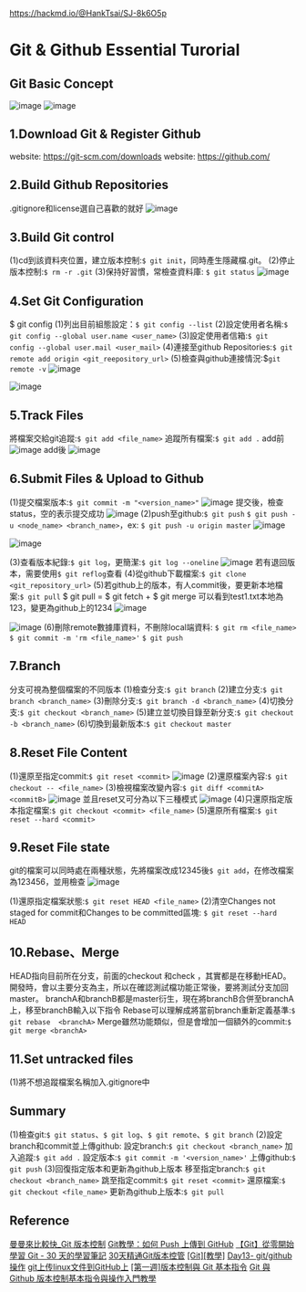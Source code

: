 https://hackmd.io/@HankTsai/SJ-8k6O5p
# Git & Github Essential Turorial
Git Basic Concept
---
![image](https://hackmd.io/_uploads/BydWlTu56.png)
![image](https://hackmd.io/_uploads/BJG4TVsqa.png)

1.Download Git & Register Github
---
website: https://git-scm.com/downloads
website: https://github.com/

2.Build Github Repositories
---
.gitignore和license選自己喜歡的就好
![image](https://hackmd.io/_uploads/B1HCFauq6.png)

3.Build Git control
---
(1)cd到該資料夾位置，建立版本控制:`$ git init`，同時產生隱藏檔.git。
(2)停止版本控制:`$ rm -r .git`
(3)保持好習慣，常檢查資料庫: `$ git status`
![image](https://hackmd.io/_uploads/Skf6IHj9p.png)

4.Set Git Configuration
---
$ git config
(1)列出目前組態設定：`$ git config --list`
(2)設定使用者名稱:`$ git config --global user.name
<user_name>`
(3)設定使用者信箱:`$ git config --global user.mail <user_mail>`
(4)連接至github Repositories:`$ git remote add origin <git_reepository_url>`
(5)檢查與github連接情況:$`git remote -v`
![image](https://hackmd.io/_uploads/HkCCiro9a.png)

![image](https://hackmd.io/_uploads/rk9xhBi56.png)


5.Track Files
---
將檔案交給git追蹤:`$ git add <file_name>`
追蹤所有檔案:`$ git add .`
add前
![image](https://hackmd.io/_uploads/HJJ8hro5a.png)
add後
![image](https://hackmd.io/_uploads/SJ2QhSj96.png)

6.Submit Files & Upload to Github
---
(1)提交檔案版本:`$ git commit -m "<version_name>"`
![image](https://hackmd.io/_uploads/Bkp53Hsq6.png)
提交後，檢查status，空的表示提交成功
![image](https://hackmd.io/_uploads/ryS33Bi9a.png)
(2)push至github:`$ git push`
`$ git push -u <node_name> <branch_name>`，ex: `$ git push -u origin master`
![image](https://hackmd.io/_uploads/BJhrTHicp.png)

![image](https://hackmd.io/_uploads/Syvuaro56.png)

(3)查看版本紀錄:`$ git log`，更簡潔:`$ git log --oneline`
![image](https://hackmd.io/_uploads/S179aHjqp.png)
若有退回版本，需要使用`$ git reflog`查看
(4)從github下載檔案:`$ git clone <git_repository_url>`
(5)若github上的版本，有人commit後，要更新本地檔案:`$ git pull`
$ git pull = $ git fetch + $ git merge
可以看到test1.txt本地為123，變更為github上的1234
![image](https://hackmd.io/_uploads/BJGSRBj96.png)

![image](https://hackmd.io/_uploads/H1BwRSi9a.png)
(6)刪除remote數據庫資料，不刪除local端資料: `$ git rm <file_name>`
`$ git commit -m 'rm <file_name>'`
`$ git push`

7.Branch
---
分支可視為整個檔案的不同版本
(1)檢查分支:`$ git branch`
(2)建立分支:`$ git branch <branch_name>`
(3)刪除分支:`$ git branch -d <branch_name>`
(4)切換分支:`$ git checkout <branch_name>`
(5)建立並切換目錄至新分支:`$ git checkout -b <branch_name>`
(6)切換到最新版本:`$ git checkout master`

8.Reset File Content
---
(1)還原至指定commit:`$ git reset <commit>`
![image](https://hackmd.io/_uploads/rJQ-btoca.png)
(2)還原檔案內容:`$ git checkout -- <file_name>`
(3)檢視檔案改變內容:`$ git diff <commitA> <commitB>`
![image](https://hackmd.io/_uploads/H1fqCOo5p.png)
並且reset又可分為以下三種模式
![image](https://hackmd.io/_uploads/B1rqbKs96.png)
(4)只還原指定版本指定檔案:`$ git checkout <commit> <file_name>`
(5)還原所有檔案:`$ git reset --hard <commit>`

9.Reset File state
---
git的檔案可以同時處在兩種狀態，先將檔案改成12345後`$ git add`，在修改檔案為123456，並用檢查
![image](https://hackmd.io/_uploads/SJIu3djcp.png)

(1)還原指定檔案狀態:`$ git reset HEAD <file_name>`
(2)清空Changes not staged for commit和Changes to be committed區塊: `$ git reset --hard HEAD`

10.Rebase、Merge
---
HEAD指向目前所在分支，前面的checkout <commit>和check <branch>，其實都是在移動HEAD。
開發時，會以主要分支為主，所以在確認測試檔功能正常後，要將測試分支加回master。
branchA和branchB都是master衍生，現在將branchB合併至branchA上，移至branchB輸入以下指令
Rebase可以理解成將當前branch重新定義基準:`$ git rebase  <branchA>`
Merge雖然功能類似，但是會增加一個額外的commit:`$ git merge <branchA>`

11.Set untracked files
---
(1)將不想追蹤檔案名稱加入.gitignore中

Summary
---
(1)檢查git:`$ git status`、`$ git log`、`$ git remote`、`$ git branch`
(2)設定branch和commit並上傳github:
設定branch:`$ git checkout <branch_name>`
加入追蹤:`$ git add .`
設定版本:`$ git commit -m '<version_name>'`
上傳github:`$ git push`
(3)回復指定版本和更新為github上版本
移至指定branch:`$ git checkout <branch_name>`
跳至指定commit:`$ git reset <commit>`
還原檔案:`$ git checkout <file_name>`
更新為github上版本:`$ git pull`

Reference
---
[曼曼來比較快_Git 版本控制](https://https://ithelp.ithome.com.tw/users/20139195/ironman/4770)
[Git教學：如何 Push 上傳到 GitHub](https://gitbook.tw/chapters/github/push-to-github)
[【Git】從零開始學習 Git - 30 天的學習筆記](https://ithelp.ithome.com.tw/articles/10280729)
[30天精通Git版本控管](https://ithelp.ithome.com.tw/users/20004901/ironman/525)
[[Git][教學]](https://progressbar.tw/posts/3)
[Day13- git/github操作](https://medium.com/tsungs-blog/day13-git-github%E6%93%8D%E4%BD%9C-304ad94a1c6a)
[git上传linux文件到GitHub上](https://www.cnblogs.com/chen8023miss/p/12082093.html)
[[第一週]版本控制與 Git 基本指令](https://miahsuwork.medium.com/%E7%AC%AC%E4%B8%80%E9%80%B1-%E7%89%88%E6%9C%AC%E6%8E%A7%E5%88%B6%E8%88%87-git-%E5%9F%BA%E6%9C%AC%E6%8C%87%E4%BB%A4-fa3c4ba286a2)
[Git 與 Github 版本控制基本指令與操作入門教學](https://blog.techbridge.cc/2018/01/17/learning-programming-and-coding-with-python-git-and-github-tutorial/)

